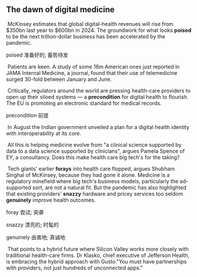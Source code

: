 ## The dawn of digital medicine

​		McKinsey estimates that global digital-health revenues will rise from $350bn last year to $600bn in 2024. The groundwork for what looks **poised** to be the next trillion-dollar business has been accelerated by the pandemic.

poised  准备好的; 蓄势待发

​		Patients are keen. A study of some 16m American ones just reported in JAMA Internal Medicine, a journal, found that their use of telemedicine surged 30-fold between January and June.

​		Critically, regulators around the world are pressing health-care providers to open up their siloed systems — a **precondition** for digital health to flourish. The EU is promoting an electronic standard for medical records. 

precondition  前提

​		In August the Indian government unveiled a plan for a digital health identity with interoperability at its core.

​		All this is helping medicine evolve from "a clinical science supported by data to a data science supported by clinicians", argues Pamela Spence of EY, a consultancy. Does this make health care big tech's for the taking?

​		Tech giants' earlier **forays** into health care flopped, argues Shubham Singhal of McKinsey, because they had gone it alone. Medicine is a regulatory minefield where big tech's business models, particularly the ad-supported sort, are not a natural fit. But the pandemic has also highlighted that existing providers' **snazzy** hardware and pricey services too seldom **genuinely** improve health outcomes.

foray  尝试; 突袭

snazzy  漂亮的; 时髦的

genuinely  由衷地; 真诚地

​		That points to a hybrid future where Silicon Valley works more closely with traditional health-care firms. Dr Klasko, chief executive of Jefferson Health, is embracing the hybrid approach with Gusto."You must have partnerships with providers, not just hundreds of unconnected apps."